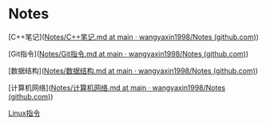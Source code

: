 # Notes

[C++笔记]([Notes/C++笔记.md at main · wangyaxin1998/Notes (github.com)](https://github.com/wangyaxin1998/Notes/blob/main/C%2B%2B笔记.md))

[Git指令]([Notes/Git指令.md at main · wangyaxin1998/Notes (github.com)](https://github.com/wangyaxin1998/Notes/blob/main/Git指令.md))

[数据结构]([Notes/数据结构.md at main · wangyaxin1998/Notes (github.com)](https://github.com/wangyaxin1998/Notes/blob/main/数据结构.md))

[计算机网络]([Notes/计算机网络.md at main · wangyaxin1998/Notes (github.com)](https://github.com/wangyaxin1998/Notes/blob/main/计算机网络.md))

[Linux指令](https://github.com/wangyaxin1998/Notes/blob/main/Linux.md)

